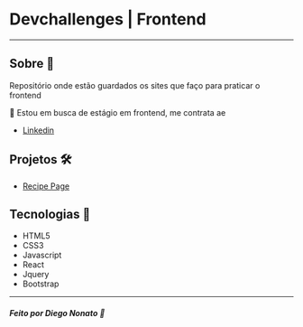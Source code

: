 <h1>Devchallenges | Frontend</h1>

---

## Sobre :memo:

Repositório onde estão guardados os sites que faço para praticar o frontend

👀 Estou em busca de estágio em frontend, me contrata ae

- <a href="https://www.linkedin.com/in/diegononato/">Linkedin</a>

## Projetos  🛠 

- <a href="https://github.com/nonatodiego/Devchallenges-Frontend/tree/main/recipe-page">Recipe Page</a>


## Tecnologias :rocket:

- HTML5
- CSS3
- Javascript
- React
- Jquery
- Bootstrap
---

##### Feito por Diego Nonato :wave:
